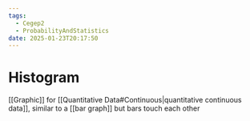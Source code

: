 ```yaml
---
tags:
  - Cegep2
  - ProbabilityAndStatistics
date: 2025-01-23T20:17:50
---
```


# Histogram

[[Graphic]] for [[Quantitative Data#Continuous|quantitative continuous data]], similar to a [[bar graph]] but bars touch each other